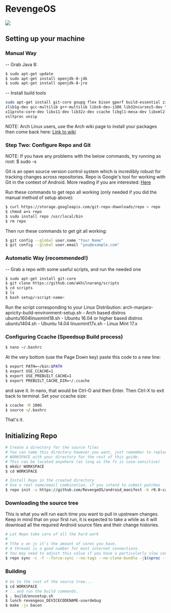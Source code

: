 # RevengeOS #

<img src="https://raw.githubusercontent.com/RevengeOS/android_manifest/r9.0-caf/RevengeOs-logo.jpg"> 

## Setting up your machine ##
### Manual Way ###

-- Grab Java 8:
```bash
$ sudo apt-get update
$ sudo apt-get install openjdk-8-jdk
$ sudo apt-get install openjdk-8-jre
```
-- Install build tools
```bash
sudo apt-get install git-core gnupg flex bison gperf build-essential zip curl \
zlib1g-dev gcc-multilib g++-multilib libc6-dev-i386 lib32ncurses5-dev \
x11proto-core-dev libx11-dev lib32z-dev ccache libgl1-mesa-dev libxml2-utils \
xsltproc unzip
```
NOTE: Arch Linux users, use the Arch wiki page to install your packages then
come back here: <a href="https://wiki.archlinux.org/index.php/Android#Building_Android
">Link to wiki</a>


### Step Two: Configure Repo and Git ###

NOTE: If you have any problems with the below commands, try running as root:
$ sudo -s

Git is an open source version control system which is incredibly robust for
tracking changes across repositories. Repo is Google's tool for working with Git
in the context of Android. More reading if you are interested:
<a href="https://source.android.com/source/developing.html
">Here</a>


Run these commands to get repo all working (only needed if you did the manual
method of setup above):
```bash
$ curl https://storage.googleapis.com/git-repo-downloads/repo > repo
$ chmod a+x repo
$ sudo install repo /usr/local/bin
$ rm repo
```
Then run these commands to get git all working:
```bash
$ git config --global user.name "Your Name"
$ git config --global user.email "you@example.com"
```

### Automatic Way (recommended!) ###

-- Grab a repo with some useful scripts, and run the needed one
```bash
$ sudo apt-get install git-core
$ git clone https://github.com/akhilnarang/scripts
$ cd scripts
$ ls
$ bash setup/<script-name>
```
Run the script corresponding to your Linux Distribution:
arch-manjaro-apricity-build-environment-setup.sh - Arch based distros
ubuntu1604linuxmint18.sh - Ubuntu 16.04 or higher based distros
ubuntu1404.sh - Ubuntu 14.04
linuxmint17x.sh - Linux Mint 17.x

### Configuring Ccache (Speedsup Build process) ###

```bash
$ nano ~/.bashrc
```
At the very bottom (use the Page Down key) paste this code to a new line:
```bash
$ export PATH=~/bin:$PATH
$ export USE_CCACHE=1
$ export USE_PREBUILT_CACHE=1
$ export PREBUILT_CACHE_DIR=~/.ccache
```
and save it. In nano, that would be Ctrl-O and then Enter. Then Ctrl-X to exit back to terminal.
Set your ccache size:
```bash
$ ccache -M 100G
$ source ~/.bashrc
```
That's it.

## Initializing Repo ##

```bash
# Create a directory for the source files
# You can name this directory however you want, just remember to replace
# WORKSPACE with your directory for the rest of this guide.
# This can be located anywhere (as long as the fs is case-sensitive)
$ mkdir WORKSPACE
$ cd WORKSPACE

# Install Repo in the created directory
# Use a real name/email combination, if you intend to submit patches
$ repo init -u https://github.com/RevengeOS/android_manifest -b r9.0-caf
```

### Downloading the source tree ###

This is what you will run each time you want to pull in upstream changes. Keep in mind that on your
first run, it is expected to take a while as it will download all the required Android source files
and their change histories.

```bash
# Let Repo take care of all the hard work
#
# Tthe x on jx it's the amount of cores you have.
# 4 threads is a good number for most internet connections.
# You may need to adjust this value if you have a particularly slow connection.
$ repo sync -c -f --force-sync --no-tags --no-clone-bundle -j$(nproc --all) --optimized-fetch --prune
```

### Building ###

```bash
# Go to the root of the source tree...
$ cd WORKSPACE
# ...and run the build commands.
$ . build/envsetup.sh
$ lunch revengeos_DEVICECODENAME-userdebug
$ make -jx bacon
```
